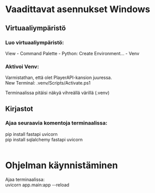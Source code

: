 # Vaadittavat asennukset Windows

## Virtuaaliympäristö

### Luo virtuaaliympäristö:

View - Command Palette - Python: Create Environment... - Venv
<br />

### Aktivoi Venv:

Varmistathan, että olet PlayerAPI-kansion juuressa. <br />
New Terminal: .venv/Scripts/Activate.ps1 <br />

Terminaalissa pitäisi näkyä vihreällä värillä (.venv)
<br />

## Kirjastot

### Ajaa seuraavia komentoja terminaalissa:

pip install fastapi uvicorn <br />
pip install sqlalchemy fastapi uvicorn <br />
<br />

# Ohjelman käynnistäminen

Ajaa terminaalissa: <br />
uvicorn app.main:app --reload
